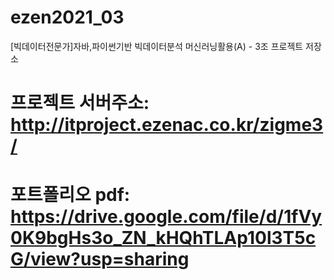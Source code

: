 # ezen2021_03
[빅데이터전문가]자바,파이썬기반 빅데이터분석 머신러닝활용(A) - 3조 프로젝트 저장소

# 프로젝트 서버주소: http://itproject.ezenac.co.kr/zigme3/

# 포트폴리오 pdf: https://drive.google.com/file/d/1fVy0K9bgHs3o_ZN_kHQhTLAp10l3T5cG/view?usp=sharing
